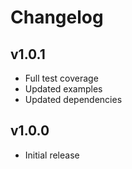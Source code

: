 Changelog
=========

v1.0.1
------

 - Full test coverage
 - Updated examples
 - Updated dependencies


v1.0.0
------

 - Initial release
